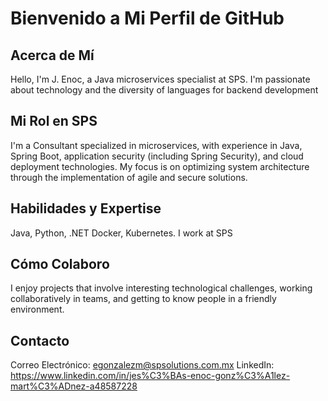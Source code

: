 
# Bienvenido a Mi Perfil de GitHub

## Acerca de Mí
Hello, I'm J. Enoc, a Java microservices specialist at SPS. I'm passionate about technology and the diversity of languages for backend development

## Mi Rol en SPS
I'm a Consultant specialized in microservices, with experience in Java, Spring Boot, application security (including Spring Security), and cloud deployment technologies. My focus is on optimizing system architecture through the implementation of agile and secure solutions.

## Habilidades y Expertise
Java, Python, .NET 
Docker, Kubernetes.
I work at SPS

## Cómo Colaboro
I enjoy projects that involve interesting technological challenges, working collaboratively in teams, and getting to know people in a friendly environment.

## Contacto
Correo Electrónico: egonzalezm@spsolutions.com.mx
LinkedIn: https://www.linkedin.com/in/jes%C3%BAs-enoc-gonz%C3%A1lez-mart%C3%ADnez-a48587228
